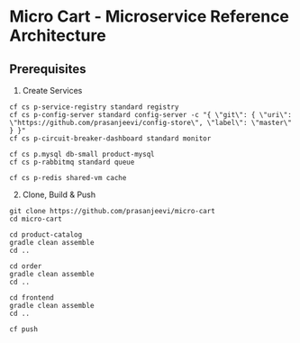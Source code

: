 # Micro Cart - Microservice Reference Architecture

## Prerequisites

1. Create Services
```
cf cs p-service-registry standard registry
cf cs p-config-server standard config-server -c "{ \"git\": { \"uri\": \"https://github.com/prasanjeevi/config-store\", \"label\": \"master\"  } }"
cf cs p-circuit-breaker-dashboard standard monitor

cf cs p.mysql db-small product-mysql
cf cs p-rabbitmq standard queue

cf cs p-redis shared-vm cache
```

2. Clone, Build & Push
```
git clone https://github.com/prasanjeevi/micro-cart
cd micro-cart

cd product-catalog
gradle clean assemble
cd ..

cd order
gradle clean assemble
cd ..

cd frontend
gradle clean assemble
cd ..

cf push
```